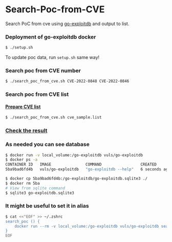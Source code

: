 # Search-Poc-from-CVE
Search PoC from cve using [go-exploitdb](https://github.com/vulsio/go-exploitdb) and output to list.
### Deployment of go-exploitdb docker
```sh
$ ./setup.sh
```
To update poc data, run `setup.sh` same way!

### Search poc from CVE number
```sh
$ ./search_poc_from_cve.sh CVE-2022-0848 CVE-2022-0846
```

### Search poc from CVE list
#### [Prepare CVE list](https://github.com/DharmaDoll/Search-Poc-from-CVE/blob/main/cve_sample.list)

```sh
$ ./search_poc_from_cve.sh cve_sample.list
```
### [Check the result](https://github.com/DharmaDoll/Search-Poc-from-CVE/blob/main/result/cve_poc.list)


### As needed you can see database
```bash
$ docker run -v local_volume:/go-exploitdb vuls/go-exploitdb
$ docker ps -a
CONTAINER ID   IMAGE               COMMAND                 CREATED         STATUS                     PORTS     NAMES
5ba9bad6fd4b   vuls/go-exploitdb   "go-exploitdb --help"   6 seconds ago   Exited (0) 5 seconds ago             eager_sinoussi

$ docker cp 5ba9bad6fd4b:/go-exploitdb/go-exploitdb.sqlite3 ./
$ docker rm 5ba
# View from sqlite command
$ sqlite3 go-exploitdb.sqlite3
```

### It might be useful to set it in alias
```bash
$ cat <<"EOF" >> ~/.zshrc
search_poc () {
    docker run --rm -v local_volume:/go-exploitdb vuls/go-exploitdb search --type CVE --param "$@"
}
EOF
```
